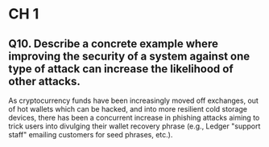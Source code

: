 # CH 1

## Q10. Describe a concrete example where improving the security of a system against one type of attack can increase the likelihood of other attacks.

As cryptocurrency funds have been increasingly moved off exchanges, out of hot wallets which can be hacked, and into more resilient cold storage devices, there has been a concurrent increase in phishing attacks aiming to trick users into divulging their wallet recovery phrase (e.g., Ledger "support staff" emailing customers for seed phrases, etc.).
